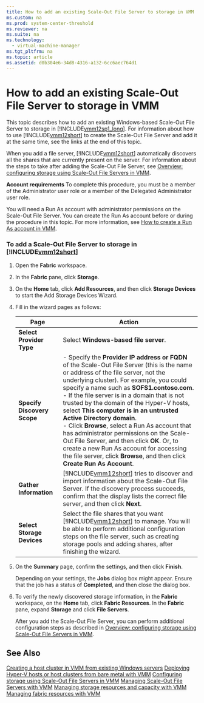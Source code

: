 ```yaml
---
title: How to add an existing Scale-Out File Server to storage in VMM
ms.custom: na
ms.prod: system-center-threshold
ms.reviewer: na
ms.suite: na
ms.technology: 
  - virtual-machine-manager
ms.tgt_pltfrm: na
ms.topic: article
ms.assetid: d0b304e6-34d8-4316-a132-6cc6aec764d1
---
```

# How to add an existing Scale-Out File Server to storage in VMM
This topic describes how to add an existing Windows\-based Scale\-Out File Server to storage in [!INCLUDE[vmm12sp1_long](../../Token/vmm12sp1_long_md.md)]. For information about how to use [!INCLUDE[vmm12short](../../Token/vmm12short_md.md)] to create the Scale\-Out File Server and add it at the same time, see the links at the end of this topic.

When you add a file server, [!INCLUDE[vmm12short](../../Token/vmm12short_md.md)] automatically discovers all the shares that are currently present on the server.  For information about the steps to take after adding the Scale\-Out File Server, see [Overview: configuring storage using Scale-Out File Servers in VMM](Overview--configuring-storage-using-Scale-Out-File-Servers-in-VMM.md).

**Account requirements** To complete this procedure, you must be a member of the Administrator user role or a member of the Delegated Administrator user role.

You will need a Run As account with administrator permissions on the Scale\-Out File Server. You can create the Run As account before or during the procedure in this topic. For more information, see [How to create a Run As account in VMM](How-to-create-a-Run-As-account-in-VMM.md).

### To add a Scale\-Out File Server to storage in [!INCLUDE[vmm12short](../../Token/vmm12short_md.md)]

1.  Open the **Fabric** workspace.

2.  In the **Fabric** pane, click **Storage**.

3.  On the **Home** tab, click **Add Resources**, and then click **Storage Devices** to start the Add Storage Devices Wizard.

4.  Fill in the wizard pages as follows:

    |Page|Action|
    |--------|----------|
    |**Select Provider Type**|Select  **Windows\-based file server**.|
    |**Specify Discovery Scope**|-   Specify the **Provider IP address or FQDN** of the Scale\-Out File Server \(this is the name or address of the file server, not the underlying cluster\). For example, you could specify a name such as **SOFS1.contoso.com**.<br />-   If the file server is in a domain that is not trusted by the domain of the Hyper\-V hosts, select **This computer is in an untrusted Active Directory domain**.<br />-   Click **Browse**, select a Run As account that has administrator permissions on the Scale\-Out File Server, and then click **OK**. Or, to create a new Run As account for accessing the file server, click **Browse**, and then click **Create Run As Account**.|
    |**Gather Information**|[!INCLUDE[vmm12short](../../Token/vmm12short_md.md)] tries to discover and import information about the Scale\-Out File Server. If the discovery process succeeds, confirm that the display lists the correct file server, and then click **Next**.|
    |**Select Storage Devices**|Select the file shares that you want [!INCLUDE[vmm12short](../../Token/vmm12short_md.md)] to manage. You will be able to perform additional configuration steps on the file server, such as creating storage pools and adding shares, after finishing the wizard.|

5.  On the **Summary** page, confirm the settings, and then click **Finish**.

    Depending on your settings, the **Jobs** dialog box might appear. Ensure that the job has a status of **Completed**, and then close the dialog box.

6.  To verify the newly discovered storage information, in the **Fabric** workspace, on the **Home** tab, click **Fabric Resources**. In the **Fabric** pane, expand **Storage** and click **File Servers**.

    After you add the Scale\-Out File Server, you can perform additional configuration steps as described in [Overview: configuring storage using Scale-Out File Servers in VMM](Overview--configuring-storage-using-Scale-Out-File-Servers-in-VMM.md).

## See Also
[Creating a host cluster in VMM from existing Windows servers](Creating-a-host-cluster-in-VMM-from-existing-Windows-servers.md)
[Deploying Hyper-V hosts or host clusters from bare metal with VMM](Deploying-Hyper-V-hosts-or-host-clusters-from-bare-metal-with-VMM.md)
[Configuring storage using Scale-Out File Servers in VMM](Configuring-storage-using-Scale-Out-File-Servers-in-VMM.md)
[Managing Scale-Out File Servers with VMM](Managing-Scale-Out-File-Servers-with-VMM.md)
[Managing storage resources and capacity with VMM](Managing-storage-resources-and-capacity-with-VMM.md)
[Managing fabric resources with VMM](Managing-fabric-resources-with-VMM.md)


